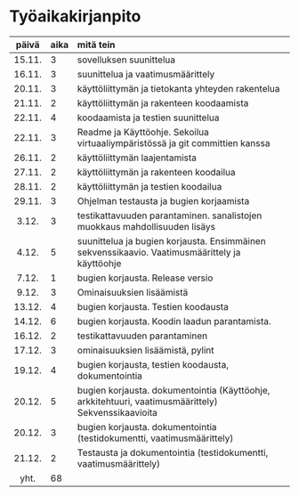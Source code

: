 # Työaikakirjanpito

| päivä  | aika | mitä tein  |
| :----: |:-----| :-----|
| 15.11. | 3    | sovelluksen suunittelua |
| 16.11. | 3    | suunittelua ja vaatimusmäärittely|
| 20.11. | 3    | käyttöliittymän ja tietokanta yhteyden rakentelua|
| 21.11. | 2    | käyttöliittymän ja rakenteen koodaamista|
| 22.11. | 4    | koodaamista ja testien suunittelua|
| 22.11. | 3    | Readme ja Käyttöohje. Sekoilua virtuaaliympäristössä ja git committien kanssa|
| 26.11. | 2    | käyttöliittymän laajentamista|
| 27.11. | 2    | käyttöliittymän ja rakenteen koodailua|
| 28.11. | 2    | käyttöliittymän ja testien koodailua|
| 29.11. | 3    | Ohjelman testausta ja bugien korjaamista|
| 3.12. | 3    | testikattavuuden parantaminen. sanalistojen muokkaus mahdollisuuden lisäys|
| 4.12. | 5    | suunittelua ja bugien korjausta. Ensimmäinen sekvenssikaavio. Vaatimusmäärittely ja käyttöohje|
| 7.12. | 1    | bugien korjausta. Release versio|
| 9.12. | 3    | Ominaisuuksien lisäämistä|
| 13.12. | 4    | bugien korjausta. Testien koodausta|
| 14.12. | 6    | bugien korjausta. Koodin laadun parantamista.
| 16.12. | 2    | testikattavuuden parantaminen|
| 17.12. | 3    | ominaisuuksien lisäämistä, pylint |
| 19.12. | 4    | bugien korjausta, testien koodausta, dokumentointia|
| 20.12. | 5    | bugien korjausta. dokumentointia (Käyttöohje, arkkitehtuuri, vaatimusmäärittely) Sekvenssikaavioita|
| 20.12. | 3    | bugien korjausta. dokumentointia (testidokumentti, vaatimusmäärittely) |
| 21.12. | 2    | Testausta ja dokumentointia (testidokumentti, vaatimusmäärittely) |
| yht. | 68    | |


